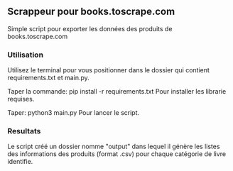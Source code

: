 <h2> Scrappeur pour books.toscrape.com </h2>
Simple script pour exporter les données des produits de books.toscrape.com

<h3> Utilisation </h3>
Utilisez le terminal pour vous positionner dans le dossier qui contient requirements.txt et main.py.

Taper la commande:
	pip install -r requirements.txt
Pour installer les librarie requises.

Taper:
	python3 main.py
Pour lancer le script.

<h3> Resultats </h3>
Le script créé un dossier nomme "output" dans lequel il génère les listes des informations des produits (format .csv) pour chaque catégorie de livre identifie.
